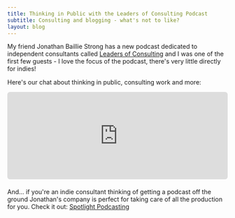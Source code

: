 ```yaml
---
title: Thinking in Public with the Leaders of Consulting Podcast
subtitle: Consulting and blogging - what's not to like?
layout: blog
---
```


My friend Jonathan Baillie Strong has a new podcast dedicated to independent consultants called [Leaders of Consulting](https://spotlightpodcasting.com/leaders-of-consulting/) and I was one of the first few guests - I love the focus of the podcast, there's very little directly for indies!

Here's our chat about thinking in public, consulting work and more:

<div style="width: 100%; height: 200px; margin-bottom: 20px; border-radius: 6px; overflow: hidden;"><iframe style="width: 100%; height: 200px;" frameborder="no" scrolling="no" seamless src="https://player.captivate.fm/episode/4990d2c6-6168-4de4-8695-c0905d16f4cd"></iframe></div>

And... if you're an indie consultant thinking of getting a podcast off the ground Jonathan's company is perfect for taking care of all the production for you. Check it out: [Spotlight Podcasting](https://spotlightpodcasting.com/)